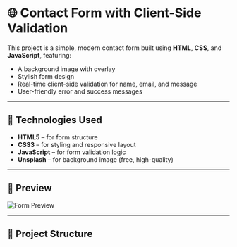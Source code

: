 # 🌐 Contact Form with Client-Side Validation

This project is a simple, modern contact form built using **HTML**, **CSS**, and **JavaScript**, featuring:

- A background image with overlay
- Stylish form design
- Real-time client-side validation for name, email, and message
- User-friendly error and success messages

---

## 🧰 Technologies Used

- **HTML5** – for form structure
- **CSS3** – for styling and responsive layout
- **JavaScript** – for form validation logic
- **Unsplash** – for background image (free, high-quality)

---

## 📸 Preview

![Form Preview](https://images.unsplash.com/photo-1522199710521-72d69614c702?auto=format&fit=crop&w=1200&q=80)

---

## 📁 Project Structure

